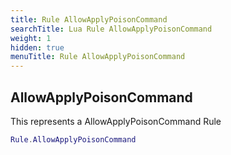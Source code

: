 ```yaml
---
title: Rule AllowApplyPoisonCommand
searchTitle: Lua Rule AllowApplyPoisonCommand
weight: 1
hidden: true
menuTitle: Rule AllowApplyPoisonCommand
---
```

## AllowApplyPoisonCommand

This represents a AllowApplyPoisonCommand Rule
```lua
Rule.AllowApplyPoisonCommand
```